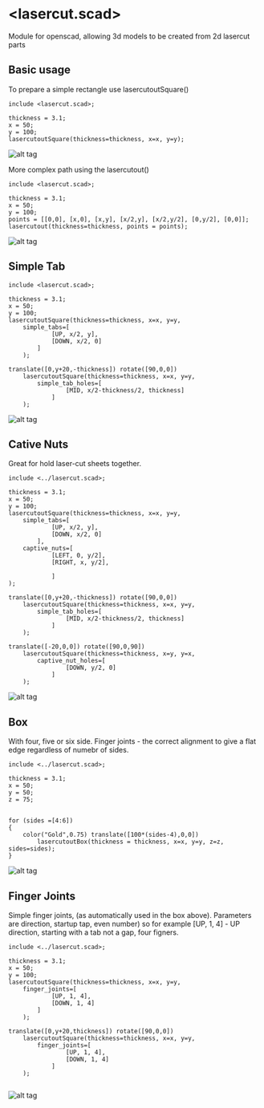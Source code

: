 # <lasercut.scad>
Module for openscad, allowing 3d models to be created from 2d lasercut parts

## Basic usage

To prepare a simple rectangle use lasercutoutSquare()
```
include <lasercut.scad>; 

thickness = 3.1;
x = 50;
y = 100;
lasercutoutSquare(thickness=thickness, x=x, y=y);
```
![alt tag](https://raw.githubusercontent.com/bmsleight/lasercut/master/readme/example-001.png)

More complex path using the lasercutout()
```
include <lasercut.scad>; 

thickness = 3.1;
x = 50;
y = 100;
points = [[0,0], [x,0], [x,y], [x/2,y], [x/2,y/2], [0,y/2], [0,0]];
lasercutout(thickness=thickness, points = points);
```
![alt tag](https://raw.githubusercontent.com/bmsleight/lasercut/master/readme/example-002.png)

## Simple Tab
```
include <lasercut.scad>; 

thickness = 3.1;
x = 50;
y = 100;
lasercutoutSquare(thickness=thickness, x=x, y=y,
    simple_tabs=[
            [UP, x/2, y],
            [DOWN, x/2, 0]
        ]
    );
    
translate([0,y+20,-thickness]) rotate([90,0,0]) 
    lasercutoutSquare(thickness=thickness, x=x, y=y,
        simple_tab_holes=[
                [MID, x/2-thickness/2, thickness]
            ]
    );
```
![alt tag](https://raw.githubusercontent.com/bmsleight/lasercut/master/readme/example-003.png)

## Cative Nuts
Great for hold laser-cut sheets together.

```
include <../lasercut.scad>; 

thickness = 3.1;
x = 50;
y = 100;
lasercutoutSquare(thickness=thickness, x=x, y=y,
    simple_tabs=[
            [UP, x/2, y],
            [DOWN, x/2, 0]
        ],
    captive_nuts=[
            [LEFT, 0, y/2],
            [RIGHT, x, y/2],
            
            ]
);

translate([0,y+20,-thickness]) rotate([90,0,0]) 
    lasercutoutSquare(thickness=thickness, x=x, y=y,
        simple_tab_holes=[
                [MID, x/2-thickness/2, thickness]
            ]
    );

translate([-20,0,0]) rotate([90,0,90]) 
    lasercutoutSquare(thickness=thickness, x=y, y=x,
        captive_nut_holes=[
                [DOWN, y/2, 0]
            ]
    );
```
![alt tag](https://raw.githubusercontent.com/bmsleight/lasercut/master/readme/example-004.png)

##  Box

With four, five or six side. Finger joints - the correct alignment to give a flat edge regardless of numebr of sides.

```
include <../lasercut.scad>; 

thickness = 3.1;
x = 50;
y = 50;
z = 75; 


for (sides =[4:6])
{
    color("Gold",0.75) translate([100*(sides-4),0,0]) 
        lasercutoutBox(thickness = thickness, x=x, y=y, z=z, sides=sides);
}

```
![alt tag](https://raw.githubusercontent.com/bmsleight/lasercut/master/readme/example-005.png)

##  Finger Joints

Simple finger joints, (as automatically used in the box above). Parameters are direction, startup tap, even number) so for example [UP, 1, 4] - UP direction, starting with a tab not a gap, four figners. 
```
include <../lasercut.scad>; 

thickness = 3.1;
x = 50;
y = 100;
lasercutoutSquare(thickness=thickness, x=x, y=y,
    finger_joints=[
            [UP, 1, 4],
            [DOWN, 1, 4]
        ]
    );

translate([0,y+20,thickness]) rotate([90,0,0]) 
    lasercutoutSquare(thickness=thickness, x=x, y=y,
        finger_joints=[
                [UP, 1, 4],
                [DOWN, 1, 4]
            ]
    );
  
```
![alt tag](https://raw.githubusercontent.com/bmsleight/lasercut/master/readme/example-006.png)

